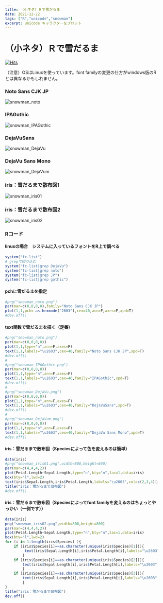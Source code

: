 ```yaml
---
title: （小ネタ）Ｒで雪だるま
date: 2021-12-22
tags: ["R","unicode","snowman"]
excerpt: unicode キャラクターをプロット
---
```


# （小ネタ）Ｒで雪だるま

[![Hits](https://hits.seeyoufarm.com/api/count/incr/badge.svg?url=https%3A%2F%2Fgitpress.io%2F%40statrstart%2FSnowMan01&count_bg=%2379C83D&title_bg=%23555555&icon=&icon_color=%23E7E7E7&title=hits&edge_flat=false)](https://hits.seeyoufarm.com) 

（注意）OSはLinuxを使っています。font familyの変更の仕方がwindows版のRとは異なるかもしれません。

### Noto Sans CJK JP

![snowman_noto](https://raw.githubusercontent.com/statrstart/statrstart.github.com/master/source/images/snowman_noto.png)

### IPAGothic

![snowman_IPAGothic](https://raw.githubusercontent.com/statrstart/statrstart.github.com/master/source/images/snowman_IPAGothic.png)

### DejaVuSans

![snowman_DejaVu](https://raw.githubusercontent.com/statrstart/statrstart.github.com/master/source/images/snowman_DejaVu.png)

### DejaVu Sans Mono

![snowman_DejaVum](https://raw.githubusercontent.com/statrstart/statrstart.github.com/master/source/images/snowman_DejaVum.png)

### iris：雪だるまで散布図1

![snowman_iris01](https://raw.githubusercontent.com/statrstart/statrstart.github.com/master/source/images/snowman_iris01.png)

### iris：雪だるまで散布図2

![snowman_iris02](https://raw.githubusercontent.com/statrstart/statrstart.github.com/master/source/images/snowman_iris02.png)

### Rコード

#### linuxの場合　システムに入っているフォントをR上で調べる

```R
system("fc-list")
# grepで絞り込む
system("fc-list|grep DejaVu")
system("fc-list|grep noto")
system("fc-list|grep JP")
system("fc-list|grep gothic")
```

#### pchに雪だるまを指定

```R
#png("snowman_noto.png")
par(mar=c(0,0,0,0),family="Noto Sans CJK JP")
plot(1,1,pch=-as.hexmode("2603"),cex=40,ann=F,axes=F,xpd=T)
#dev.off()
```

#### text関数で雪だるまを描く（定番）

```R
#png("snowman_noto.png")
par(mar=c(0,0,0,0))
plot(1,1,type="n",ann=F,axes=F)
text(1,1,labels="\u2603",cex=40,family="Noto Sans CJK JP",xpd=T)
#dev.off()
#
#png("snowman_IPAGothic.png")
par(mar=c(0,0,0,0))
plot(1,1,type="n",ann=F,axes=F)
text(1,1,labels="\u2603",cex=40,family="IPAGothic",xpd=T)
#dev.off()
#
#png("snowman_DejaVu.png")
par(mar=c(0,0,0,0))
plot(1,1,type="n",ann=F,axes=F)
text(1,1,labels="\u2603",cex=40,family="DejaVuSans",xpd=T)
#dev.off()
#
#png("snowman_DejaVum.png")
par(mar=c(0,0,0,0))
plot(1,1,type="n",ann=F,axes=F)
text(1,1,labels="\u2603",cex=40,family="DejaVu Sans Mono",xpd=T)
#dev.off()
```

#### iris：雪だるまで散布図（Speciesによって色を変えるのは簡単）

```R
data(iris)
#png("snowman_iris01.png",width=800,height=800)
par(mar=c(4,4,4,2))
plot(Petal.Length~Sepal.Length,type="n",bty="n",las=1,data=iris)
box(bty="l",lwd=2)
text(iris$Sepal.Length,iris$Petal.Length,labels="\u2603",col=c(2,3,4)[iris$Species],family="Noto Sans CJK JP",cex=2)
title("iris：雪だるまで散布図")
#dev.off()
```

####  iris：雪だるまで散布図（Speciesによってfont familyを変えるのはちょっとやっかい（一例です））

```R
data(iris)
png("snowman_iris02.png",width=800,height=800)
par(mar=c(4,4,4,2))
plot(Petal.Length~Sepal.Length,type="n",bty="n",las=1,data=iris)
box(bty="l",lwd=2)
for (i in 1:length(iris$Species) ){
	if (iris$Species[i]==as.character(unique(iris$Species)[1])){
		 text(iris$Sepal.Length[i],iris$Petal.Length[i],labels="\u2603",col=2,family="Noto Sans CJK JP",cex=2)
		}
	if (iris$Species[i]==as.character(unique(iris$Species)[2])){
		text(iris$Sepal.Length[i],iris$Petal.Length[i],labels="\u2603",col=3,family="IPAGothic",cex=2)
		}
	if (iris$Species[i]==as.character(unique(iris$Species)[3])){
		text(iris$Sepal.Length[i],iris$Petal.Length[i],labels="\u2603",col=4,family="DejaVuSans",cex=2)
		}
}
title("iris：雪だるまで散布図")
dev.off()
```

